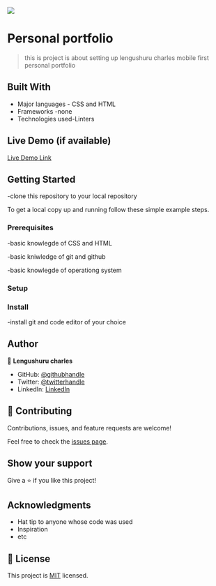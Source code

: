 ![](https://img.shields.io/badge/Microverse-blueviolet)

# Personal portfolio

> this is project is about setting up lengushuru charles mobile first personal portfolio


## Built With

- Major languages - CSS and HTML
- Frameworks -none
- Technologies used-Linters

## Live Demo (if available)

[Live Demo Link](https://livedemo.com)


## Getting Started

-clone this repository to your local repository

To get a local copy up and running follow these simple example steps.

### Prerequisites 

-basic knowlegde of CSS and HTML

-basic kniwledge of git and github

-basic knowlegde of operationg system

### Setup

### Install
-install git and code editor of your choice

## Author

👤 **Lengushuru charles**

- GitHub: [@githubhandle](https://github.com/lengushuru)
- Twitter: [@twitterhandle](https://twitter.com/lengushu)
- LinkedIn: [LinkedIn](https://linkedin.com/in/lengushuru)

## 🤝 Contributing

Contributions, issues, and feature requests are welcome!

Feel free to check the [issues page](../../issues/).

## Show your support

Give a ⭐️ if you like this project!

## Acknowledgments

- Hat tip to anyone whose code was used
- Inspiration
- etc

## 📝 License

This project is [MIT](./LICENSE) licensed.
